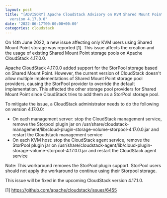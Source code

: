 ```yaml
---
layout: post
title: "[ADVISORY] Apache CloudStack Advisory on KVM Shared Mount Point issues on
  version 4.17.0.0"
date: '2022-06-17T00:00:00+00:00'
categories: cloudstack
---
```

<p>On 14th June 2022, a new issue affecting only KVM users using Shared Mount Point storage was reported [1]. This issue affects the creation and the usage of existing Shared Mount Point storage pools on Apache CloudStack 4.17.0.0.<br />

Apache CloudStack 4.17.0.0 added support for the StorPool storage based on Shared Mount Point. However, the current version of CloudStack doesn&#39;t allow multiple implementations of Shared Mount Point storage pool providers, causing the StorPool provider to override the default implementation. This affected the other storage pool providers for Shared Mount Point since CloudStack tries to add them as a StorPool storage pool.<br />

To mitigate the issue, a CloudStack administrator needs to do the following on version 4.17.0.0:<br />
- On each management server: stop the CloudStack management service, remove the Storpool plugin jar on /usr/share/cloudstack-management/lib/cloud-plugin-storage-volume-storpool-4.17.0.0.jar and restart the Cloudstack management service<br />
- On each KVM host: stop the CloudStack agent service, remove the StorPool plugin jar on /usr/share/cloudstack-agent/lib/cloud-plugin-storage-volume-storpool-4.17.0.0.jar and restart the CloudStack agent service<br />

Note: This workaround removes the StorPool plugin support. StorPool users should not apply the workaround to continue using their Storpool storage.<br />

This issue will be fixed in the upcoming CloudStack version 4.17.1.0.<br />

[1]&nbsp;<a href="https://github.com/apache/cloudstack/issues/6455" title="https://github.com/apache/cloudstack/issues/6455">https://github.com/apache/cloudstack/issues/6455</a></p>
